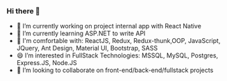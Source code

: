 ### Hi there 👋

- 🔭 I’m currently working on project internal app with React Native
- 🌱 I’m currently learning ASP.NET to write API
- 🌱 I'm comfortable with: ReactJS, Redux, Redux-thunk,OOP, JavaScript, JQuery, Ant Design, Material UI, Bootstrap, SASS
- 😄 I’m interested in FullStack Technologies: MSSQL, MySQL, Postgres, Express.JS, Node.JS
- 👯 I’m looking to collaborate on front-end/back-end/fullstack projects


